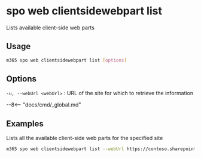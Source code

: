 # spo web clientsidewebpart list

Lists available client-side web parts

## Usage

```sh
m365 spo web clientsidewebpart list [options]
```

## Options

`-u, --webUrl <webUrl>`
: URL of the site for which to retrieve the information

--8<-- "docs/cmd/_global.md"

## Examples

Lists all the available client-side web parts for the specified site

```sh
m365 spo web clientsidewebpart list --webUrl https://contoso.sharepoint.com
```
